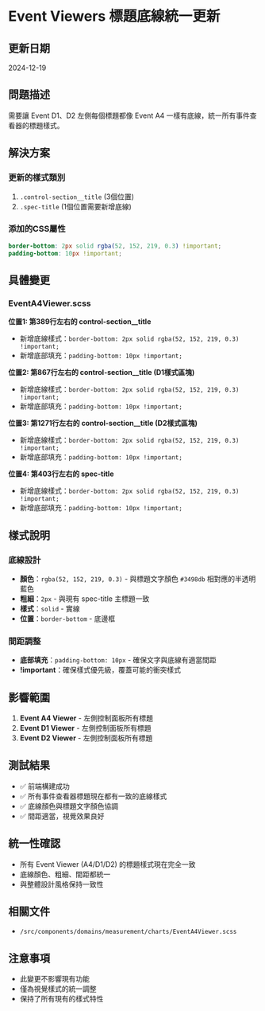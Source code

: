 # Event Viewers 標題底線統一更新

## 更新日期
2024-12-19

## 問題描述
需要讓 Event D1、D2 左側每個標題都像 Event A4 一樣有底線，統一所有事件查看器的標題樣式。

## 解決方案

### 更新的樣式類別
1. `.control-section__title` (3個位置)
2. `.spec-title` (1個位置需要新增底線)

### 添加的CSS屬性
```scss
border-bottom: 2px solid rgba(52, 152, 219, 0.3) !important;
padding-bottom: 10px !important;
```

## 具體變更

### EventA4Viewer.scss
**位置1: 第389行左右的 control-section__title**
- 新增底線樣式：`border-bottom: 2px solid rgba(52, 152, 219, 0.3) !important;`
- 新增底部填充：`padding-bottom: 10px !important;`

**位置2: 第867行左右的 control-section__title (D1樣式區塊)**
- 新增底線樣式：`border-bottom: 2px solid rgba(52, 152, 219, 0.3) !important;`
- 新增底部填充：`padding-bottom: 10px !important;`

**位置3: 第1271行左右的 control-section__title (D2樣式區塊)**
- 新增底線樣式：`border-bottom: 2px solid rgba(52, 152, 219, 0.3) !important;`
- 新增底部填充：`padding-bottom: 10px !important;`

**位置4: 第403行左右的 spec-title**
- 新增底線樣式：`border-bottom: 2px solid rgba(52, 152, 219, 0.3) !important;`
- 新增底部填充：`padding-bottom: 10px !important;`

## 樣式說明

### 底線設計
- **顏色**：`rgba(52, 152, 219, 0.3)` - 與標題文字顏色 `#3498db` 相對應的半透明藍色
- **粗細**：`2px` - 與現有 spec-title 主標題一致
- **樣式**：`solid` - 實線
- **位置**：`border-bottom` - 底邊框

### 間距調整
- **底部填充**：`padding-bottom: 10px` - 確保文字與底線有適當間距
- **!important**：確保樣式優先級，覆蓋可能的衝突樣式

## 影響範圍
1. **Event A4 Viewer** - 左側控制面板所有標題
2. **Event D1 Viewer** - 左側控制面板所有標題
3. **Event D2 Viewer** - 左側控制面板所有標題

## 測試結果
- ✅ 前端構建成功
- ✅ 所有事件查看器標題現在都有一致的底線樣式
- ✅ 底線顏色與標題文字顏色協調
- ✅ 間距適當，視覺效果良好

## 統一性確認
- 所有 Event Viewer (A4/D1/D2) 的標題樣式現在完全一致
- 底線顏色、粗細、間距都統一
- 與整體設計風格保持一致性

## 相關文件
- `/src/components/domains/measurement/charts/EventA4Viewer.scss`

## 注意事項
- 此變更不影響現有功能
- 僅為視覺樣式的統一調整
- 保持了所有現有的樣式特性
